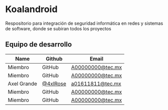 # Koalandroid
Respositorio para integración de seguridad informática en redes y sistemas de software, donde se subiran todos los proyectos

## Equipo de desarrollo

| Name | Github | Email |
| --- | --- | --- |
| Miembro | GitHub | A00000000@tec.mx |
| Miembro |GitHub | A00000000@tec.mx |
| Axel Grande | [@4xlRose](https://github.com/4xlRose)  | a01611811@tec.mx |
| Miembro | GitHub| A00000000@tec.mx |
| Miembro | GitHub | A00000000@tec.mx |
